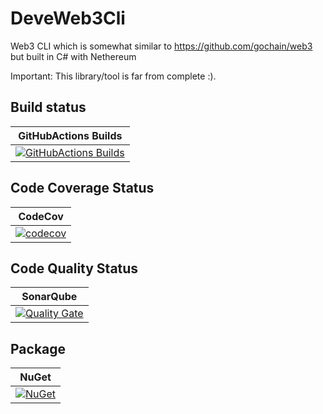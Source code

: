 # DeveWeb3Cli
Web3 CLI which is somewhat similar to https://github.com/gochain/web3 but built in C# with Nethereum

Important: This library/tool is far from complete :).

## Build status

| GitHubActions Builds |
|:--------------------:|
| [![GitHubActions Builds](https://github.com/devedse/DeveWeb3Cli/workflows/GitHubActionsBuilds/badge.svg)](https://github.com/devedse/DeveWeb3Cli/actions/workflows/githubactionsbuilds.yml) |

## Code Coverage Status

| CodeCov |
|:-------:|
| [![codecov](https://codecov.io/gh/devedse/DeveWeb3Cli/branch/master/graph/badge.svg)](https://codecov.io/gh/devedse/DeveWeb3Cli) |

## Code Quality Status

| SonarQube |
|:---------:|
| [![Quality Gate](https://sonarcloud.io/api/project_badges/measure?project=DeveWeb3Cli&metric=alert_status)](https://sonarcloud.io/dashboard?id=DeveWeb3Cli) |

## Package

| NuGet |
|:-----:|
| [![NuGet](https://img.shields.io/nuget/v/DeveWeb3Cli.svg)](https://www.nuget.org/packages/DeveWeb3Cli/) |
